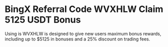 # BingX Referral Code WVXHLW Claim 5125 USDT Bonus
Using is WVXHLW  is designed to give new users maximum bonus rewards, including up to $5125 in bonuses and a 25% discount on trading fees.
